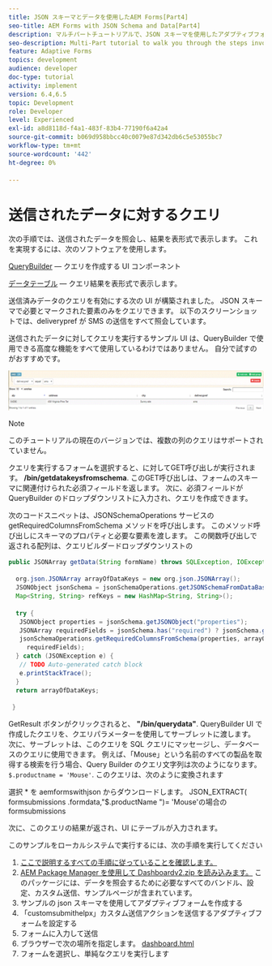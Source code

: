 ```yaml
---
title: JSON スキーマとデータを使用したAEM Forms[Part4]
seo-title: AEM Forms with JSON Schema and Data[Part4]
description: マルチパートチュートリアルで、JSON スキーマを使用したアダプティブフォームの作成と、送信されたデータのクエリに関する手順を説明します。
seo-description: Multi-Part tutorial to walk you through the steps involved in creating Adaptive Form with JSON schema and querying the submitted data.
feature: Adaptive Forms
topics: development
audience: developer
doc-type: tutorial
activity: implement
version: 6.4,6.5
topic: Development
role: Developer
level: Experienced
exl-id: a8d8118d-f4a1-483f-83b4-77190f6a42a4
source-git-commit: b069d958bbcc40c0079e87d342db6c5e53055bc7
workflow-type: tm+mt
source-wordcount: '442'
ht-degree: 0%

---
```


# 送信されたデータに対するクエリ


次の手順では、送信されたデータを照会し、結果を表形式で表示します。 これを実現するには、次のソフトウェアを使用します。

[QueryBuilder](https://querybuilder.js.org/)  — クエリを作成する UI コンポーネント

[データテーブル](https://datatables.net/) — クエリ結果を表形式で表示します。

送信済みデータのクエリを有効にする次の UI が構築されました。 JSON スキーマで必要とマークされた要素のみをクエリできます。 以下のスクリーンショットでは、deliverypref が SMS の送信をすべて照会しています。

送信されたデータに対してクエリを実行するサンプル UI は、QueryBuilder で使用できる高度な機能をすべて使用しているわけではありません。 自分で試すのがおすすめです。

![querybuilder](assets/querybuilderui.gif)

>[!NOTE]
>
>このチュートリアルの現在のバージョンでは、複数の列のクエリはサポートされていません。

クエリを実行するフォームを選択すると、に対してGET呼び出しが実行されます。 **/bin/getdatakeysfromschema**. このGET呼び出しは、フォームのスキーマに関連付けられた必須フィールドを返します。 次に、必須フィールドが QueryBuilder のドロップダウンリストに入力され、クエリを作成できます。

次のコードスニペットは、JSONSchemaOperations サービスの getRequiredColumnsFromSchema メソッドを呼び出します。 このメソッド呼び出しにスキーマのプロパティと必要な要素を渡します。 この関数呼び出しで返される配列は、クエリビルダードロップダウンリストの

```java
public JSONArray getData(String formName) throws SQLException, IOException {

  org.json.JSONArray arrayOfDataKeys = new org.json.JSONArray();
  JSONObject jsonSchema = jsonSchemaOperations.getJSONSchemaFromDataBase(formName);
  Map<String, String> refKeys = new HashMap<String, String>();

  try {
   JSONObject properties = jsonSchema.getJSONObject("properties");
   JSONArray requiredFields = jsonSchema.has("required") ? jsonSchema.getJSONArray("required") : null;
   jsonSchemaOperations.getRequiredColumnsFromSchema(properties, arrayOfDataKeys, "", jsonSchema, refKeys,
     requiredFields);
  } catch (JSONException e) {
   // TODO Auto-generated catch block
   e.printStackTrace();
  }
  return arrayOfDataKeys;

 }
```

GetResult ボタンがクリックされると、 **&quot;/bin/querydata&quot;**. QueryBuilder UI で作成したクエリを、クエリパラメーターを使用してサーブレットに渡します。 次に、サーブレットは、このクエリを SQL クエリにマッセージし、データベースのクエリに使用できます。 例えば、「Mouse」という名前のすべての製品を取得する検索を行う場合、Query Builder のクエリ文字列は次のようになります。 `$.productname = 'Mouse'`. このクエリは、次のように変換されます

選択 &#42; を aemformswithjson からダウンロードします。  JSON_EXTRACT( formsubmissions .formdata,&quot;$.productName &quot;)= &#39;Mouse&#39;の場合の formsubmissions

次に、このクエリの結果が返され、UI にテーブルが入力されます。

このサンプルをローカルシステムで実行するには、次の手順を実行してください

1. [ここで説明するすべての手順に従っていることを確認します。](part2.md)
1. [AEM Package Manager を使用して Dashboardv2.zip を読み込みます。](assets/dashboardv2.zip) このパッケージには、データを照会するために必要なすべてのバンドル、設定、カスタム送信、サンプルページが含まれています。
1. サンプルの json スキーマを使用してアダプティブフォームを作成する
1. 「customsubmithelpx」カスタム送信アクションを送信するアダプティブフォームを設定する
1. フォームに入力して送信
1. ブラウザーで次の場所を指定します。 [dashboard.html](http://localhost:4502/content/AemForms/dashboard.html)
1. フォームを選択し、単純なクエリを実行します
